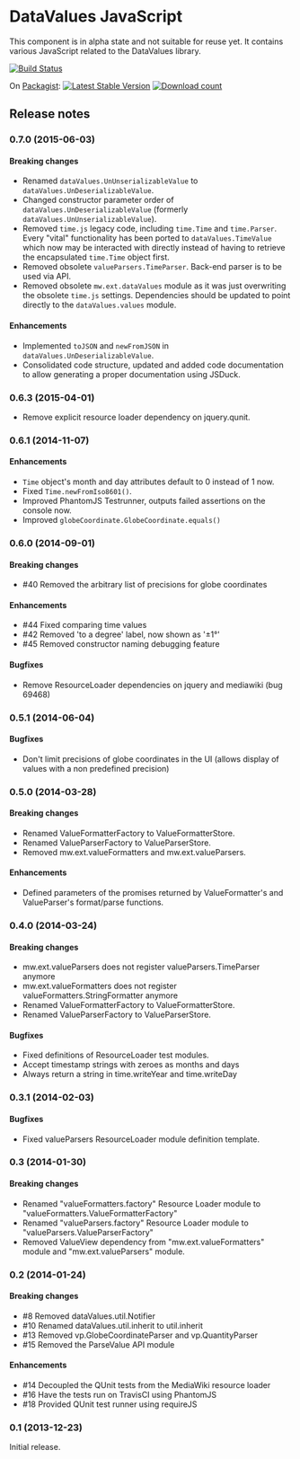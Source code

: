 # DataValues JavaScript

This component is in alpha state and not suitable for reuse yet.
It contains various JavaScript related to the DataValues library.

[![Build Status](https://secure.travis-ci.org/wmde/DataValuesJavascript.png?branch=master)](http://travis-ci.org/wmde/DataValuesJavascript)

On [Packagist](https://packagist.org/packages/data-values/javascript):
[![Latest Stable Version](https://poser.pugx.org/data-values/javascript/version.png)](https://packagist.org/packages/data-values/javascript)
[![Download count](https://poser.pugx.org/data-values/javascript/d/total.png)](https://packagist.org/packages/data-values/javascript)

## Release notes

### 0.7.0 (2015-06-03)

#### Breaking changes
* Renamed `dataValues.UnUnserializableValue` to `dataValues.UnDeserializableValue`.
* Changed constructor parameter order of `dataValues.UnDeserializableValue` (formerly `dataValues.UnUnserializableValue`).
* Removed `time.js` legacy code, including `time.Time` and `time.Parser`. Every "vital" functionality has been ported to `dataValues.TimeValue` which now may be interacted with directly instead of having to retrieve the encapsulated `time.Time` object first.
* Removed obsolete `valueParsers.TimeParser`. Back-end parser is to be used via API.
* Removed obsolete `mw.ext.dataValues` module as it was just overwriting the obsolete `time.js` settings. Dependencies should be updated to point directly to the `dataValues.values` module.

#### Enhancements
* Implemented `toJSON` and `newFromJSON` in `dataValues.UnDeserializableValue`.
* Consolidated code structure, updated and added code documentation to allow generating a proper documentation using JSDuck.

### 0.6.3 (2015-04-01)
* Remove explicit resource loader dependency on jquery.qunit.

### 0.6.1 (2014-11-07)

#### Enhancements
* `Time` object's month and day attributes default to 0 instead of 1 now.
* Fixed `Time.newFromIso8601()`.
* Improved PhantomJS Testrunner, outputs failed assertions on the console now.
* Improved `globeCoordinate.GlobeCoordinate.equals()`

### 0.6.0 (2014-09-01)

#### Breaking changes

* #40 Removed the arbitrary list of precisions for globe coordinates

#### Enhancements

* #44 Fixed comparing time values
* #42 Removed 'to a degree' label, now shown as '±1°'
* #45 Removed constructor naming debugging feature

#### Bugfixes

* Remove ResourceLoader dependencies on jquery and mediawiki (bug 69468)

### 0.5.1 (2014-06-04)

#### Bugfixes

* Don't limit precisions of globe coordinates in the UI (allows display of values with a non predefined precision)

### 0.5.0 (2014-03-28)

#### Breaking changes

* Renamed ValueFormatterFactory to ValueFormatterStore.
* Renamed ValueParserFactory to ValueParserStore.
* Removed mw.ext.valueFormatters and mw.ext.valueParsers.

#### Enhancements

* Defined parameters of the promises returned by ValueFormatter's and ValueParser's format/parse functions.

### 0.4.0 (2014-03-24)

#### Breaking changes

* mw.ext.valueParsers does not register valueParsers.TimeParser anymore
* mw.ext.valueFormatters does not register valueFormatters.StringFormatter anymore
* Renamed ValueFormatterFactory to ValueFormatterStore.
* Renamed ValueParserFactory to ValueParserStore.

#### Bugfixes

* Fixed definitions of ResourceLoader test modules.
* Accept timestamp strings with zeroes as months and days
* Always return a string in time.writeYear and time.writeDay

### 0.3.1 (2014-02-03)

#### Bugfixes

* Fixed valueParsers ResourceLoader module definition template.

### 0.3 (2014-01-30)

#### Breaking changes

* Renamed "valueFormatters.factory" Resource Loader module to "valueFormatters.ValueFormatterFactory"
* Renamed "valueParsers.factory" Resource Loader module to "valueParsers.ValueParserFactory"
* Removed ValueView dependency from "mw.ext.valueFormatters" module and "mw.ext.valueParsers" module.

### 0.2 (2014-01-24)

#### Breaking changes

* #8 Removed dataValues.util.Notifier
* #10 Renamed dataValues.util.inherit to util.inherit
* #13 Removed vp.GlobeCoordinateParser and vp.QuantityParser
* #15 Removed the ParseValue API module

#### Enhancements

* #14 Decoupled the QUnit tests from the MediaWiki resource loader
* #16 Have the tests run on TravisCI using PhantomJS
* #18 Provided QUnit test runner using requireJS

### 0.1 (2013-12-23)

Initial release.
